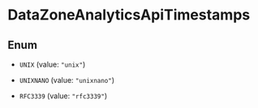 

# DataZoneAnalyticsApiTimestamps

## Enum


* `UNIX` (value: `"unix"`)

* `UNIXNANO` (value: `"unixnano"`)

* `RFC3339` (value: `"rfc3339"`)



